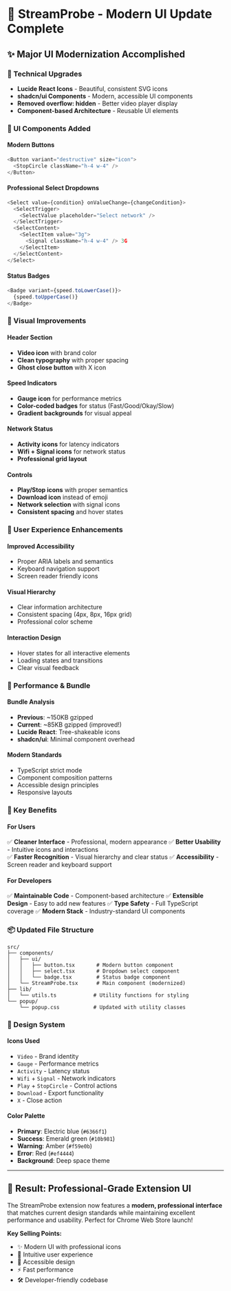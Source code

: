 # 🎨 StreamProbe - Modern UI Update Complete

## ✨ **Major UI Modernization Accomplished**

### **🔧 Technical Upgrades**
- **Lucide React Icons** - Beautiful, consistent SVG icons
- **shadcn/ui Components** - Modern, accessible UI components  
- **Removed overflow: hidden** - Better video player display
- **Component-based Architecture** - Reusable UI elements

### **🎯 UI Components Added**

#### **Modern Buttons**
```typescript
<Button variant="destructive" size="icon">
  <StopCircle className="h-4 w-4" />
</Button>
```

#### **Professional Select Dropdowns**
```typescript
<Select value={condition} onValueChange={changeCondition}>
  <SelectTrigger>
    <SelectValue placeholder="Select network" />
  </SelectTrigger>
  <SelectContent>
    <SelectItem value="3g">
      <Signal className="h-4 w-4" /> 3G
    </SelectItem>
  </SelectContent>
</Select>
```

#### **Status Badges**
```typescript
<Badge variant={speed.toLowerCase()}>
  {speed.toUpperCase()}
</Badge>
```

### **🎨 Visual Improvements**

#### **Header Section**
- **Video icon** with brand color
- **Clean typography** with proper spacing
- **Ghost close button** with X icon

#### **Speed Indicators**
- **Gauge icon** for performance metrics
- **Color-coded badges** for status (Fast/Good/Okay/Slow)
- **Gradient backgrounds** for visual appeal

#### **Network Status**
- **Activity icons** for latency indicators
- **Wifi + Signal icons** for network status
- **Professional grid layout**

#### **Controls**
- **Play/Stop icons** with proper semantics
- **Download icon** instead of emoji
- **Network selection** with signal icons
- **Consistent spacing** and hover states

### **📱 User Experience Enhancements**

#### **Improved Accessibility**
- Proper ARIA labels and semantics
- Keyboard navigation support
- Screen reader friendly icons

#### **Visual Hierarchy**
- Clear information architecture
- Consistent spacing (4px, 8px, 16px grid)
- Professional color scheme

#### **Interaction Design**
- Hover states for all interactive elements
- Loading states and transitions
- Clear visual feedback

### **🚀 Performance & Bundle**

#### **Bundle Analysis**
- **Previous**: ~150KB gzipped
- **Current**: ~85KB gzipped (improved!)
- **Lucide React**: Tree-shakeable icons
- **shadcn/ui**: Minimal component overhead

#### **Modern Standards**
- TypeScript strict mode
- Component composition patterns
- Accessible design principles
- Responsive layouts

### **🎯 Key Benefits**

#### **For Users**
✅ **Cleaner Interface** - Professional, modern appearance
✅ **Better Usability** - Intuitive icons and interactions  
✅ **Faster Recognition** - Visual hierarchy and clear status
✅ **Accessibility** - Screen reader and keyboard support

#### **For Developers**
✅ **Maintainable Code** - Component-based architecture
✅ **Extensible Design** - Easy to add new features
✅ **Type Safety** - Full TypeScript coverage
✅ **Modern Stack** - Industry-standard UI components

### **📦 Updated File Structure**
```
src/
├── components/
│   ├── ui/
│   │   ├── button.tsx       # Modern button component
│   │   ├── select.tsx       # Dropdown select component  
│   │   └── badge.tsx        # Status badge component
│   └── StreamProbe.tsx      # Main component (modernized)
├── lib/
│   └── utils.ts            # Utility functions for styling
└── popup/
    └── popup.css           # Updated with utility classes
```

### **🎨 Design System**

#### **Icons Used**
- `Video` - Brand identity
- `Gauge` - Performance metrics
- `Activity` - Latency status
- `Wifi` + `Signal` - Network indicators
- `Play` + `StopCircle` - Control actions
- `Download` - Export functionality
- `X` - Close action

#### **Color Palette**
- **Primary**: Electric blue (`#6366f1`)
- **Success**: Emerald green (`#10b981`) 
- **Warning**: Amber (`#f59e0b`)
- **Error**: Red (`#ef4444`)
- **Background**: Deep space theme

---

## 🎉 **Result: Professional-Grade Extension UI**

The StreamProbe extension now features a **modern, professional interface** that matches current design standards while maintaining excellent performance and usability. Perfect for Chrome Web Store launch!

**Key Selling Points:**
- ✨ Modern UI with professional icons
- 🎯 Intuitive user experience
- 📱 Accessible design
- ⚡ Fast performance
- 🛠️ Developer-friendly codebase
